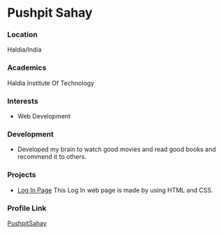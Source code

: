 # Pushpit Sahay

### Location

Haldia/India

### Academics

Haldia Institute Of Technology

### Interests

- Web Development

### Development

- Developed my brain to watch good movies and read good books and recommend it to others.

### Projects

- [Log In Page](https://github.com/PushpitSahay/LogIn) This Log In web page is made by using HTML and CSS.

### Profile Link

[PushpitSahay](https://github.com/PushpitSahay)